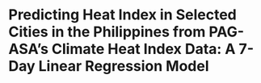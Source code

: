# Predicting Heat Index in Selected Cities in the Philippines from PAG-ASA’s Climate Heat Index Data: A 7-Day Linear Regression Model

